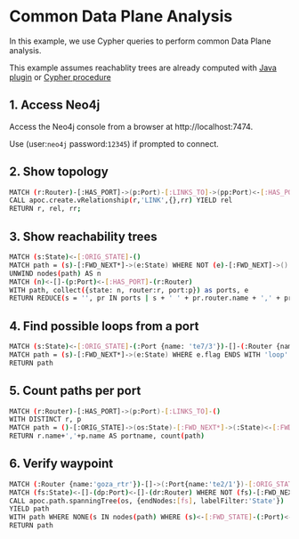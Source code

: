# Common Data Plane Analysis
In this example, we use Cypher queries to perform common Data Plane analysis.

This example assumes reachablity trees are already computed with [Java plugin](./reachability-java.md) or [Cypher procedure](./reachability-cypher.md)


## 1. Access Neo4j
Access the Neo4j console from a browser at http://localhost:7474.

Use (user:`neo4j` password:`12345`) if prompted to connect.


## 2. Show topology
```bash
MATCH (r:Router)-[:HAS_PORT]->(p:Port)-[:LINKS_TO]->(pp:Port)<-[:HAS_PORT]-(rr:Router)
CALL apoc.create.vRelationship(r,'LINK',{},rr) YIELD rel
RETURN r, rel, rr;
```

## 3. Show reachability trees
```bash
MATCH (s:State)<-[:ORIG_STATE]-()
MATCH path = (s)-[:FWD_NEXT*]->(e:State) WHERE NOT (e)-[:FWD_NEXT]->()
UNWIND nodes(path) AS n
MATCH (n)<-[]-(p:Port)<-[:HAS_PORT]-(r:Router) 
WITH path, collect({state: n, router:r, port:p}) as ports, e
RETURN REDUCE(s = '', pr IN ports | s + ' ' + pr.router.name + ',' + pr.port.name) AS paths, e.flag
```

## 4. Find possible loops from a port
```bash
MATCH (s:State)<-[:ORIG_STATE]-(:Port {name: 'te7/3'})-[]-(:Router {name: 'bbra_rtr'})
MATCH path = (s)-[:FWD_NEXT*]->(e:State) WHERE e.flag ENDS WITH 'loop'
RETURN path
```

## 5. Count paths per port
```bash
MATCH (r:Router)-[:HAS_PORT]->(p:Port)-[:LINKS_TO]-()
WITH DISTINCT r, p
MATCH path = ()-[:ORIG_STATE]->(os:State)-[:FWD_NEXT*]->(:State)<-[:FWD_STATE]-(p)
RETURN r.name+','+p.name AS portname, count(path)
```

## 6. Verify waypoint
```bash
MATCH (:Router {name:'goza_rtr'})-[]->(:Port{name:'te2/1'})-[:ORIG_STATE]->(os:State)
MATCH (fs:State)<-[]-(dp:Port)<-[]-(dr:Router) WHERE NOT (fs)-[:FWD_NEXT]->() AND dr.name+','+dp.name IN ["yoza_rtr,te7/1", "bbrb_rtr,te6/2", "bbrb_rtr,te7/2", "bbrb_rtr,te7/3", "bbrb_rtr,te1/2", "bbrb_rtr,te1/1", "bbrb_rtr,gi4/8", "bbrb_rtr,te6/4", "bbrb_rtr,gi4/3", "bbrb_rtr,gi5/1", "roza_rtr,te3/1", "yozb_rtr,te1/4", "bbrb_rtr,te6/3", "boza_rtr,te3/1", "rozb_rtr,te2/1", "bbrb_rtr,te1/4", "bozb_rtr,te2/1", "bbrb_rtr,te7/4", "bbrb_rtr,te6/1", "gozb_rtr,te2/1", "poza_rtr,te3/1"] 
CALL apoc.path.spanningTree(os, {endNodes:[fs], labelFilter:'State'})
YIELD path
WITH path WHERE NONE(s IN nodes(path) WHERE (s)<-[:FWD_STATE]-(:Port)<-[]-(:Router {name: 'bbra_rtr'}))
RETURN path
```